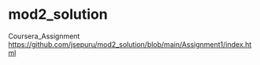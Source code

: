 # mod2_solution
Coursera_Assignment
https://github.com/jsepuru/mod2_solution/blob/main/Assignment1/index.html
